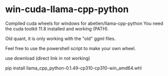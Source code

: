 # win-cuda-llama-cpp-python
Compiled cuda wheels for windows for abetlen/llama-cpp-python
You need the cuda toolkit 11.8 installed and working (PATH).

Old quant, it is only working with the "old" ggml files.  

Feel free to use the powershell script to make your own wheel.

use
download (direct link in not working)

pip install llama_cpp_python-0.1.49-cp310-cp310-win_amd64.whl

